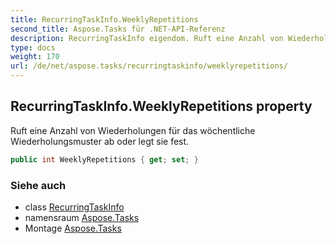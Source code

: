 ```yaml
---
title: RecurringTaskInfo.WeeklyRepetitions
second_title: Aspose.Tasks für .NET-API-Referenz
description: RecurringTaskInfo eigendom. Ruft eine Anzahl von Wiederholungen für das wöchentliche Wiederholungsmuster ab oder legt sie fest.
type: docs
weight: 170
url: /de/net/aspose.tasks/recurringtaskinfo/weeklyrepetitions/
---
```

## RecurringTaskInfo.WeeklyRepetitions property

Ruft eine Anzahl von Wiederholungen für das wöchentliche Wiederholungsmuster ab oder legt sie fest.

```csharp
public int WeeklyRepetitions { get; set; }
```

### Siehe auch

* class [RecurringTaskInfo](../)
* namensraum [Aspose.Tasks](../../recurringtaskinfo/)
* Montage [Aspose.Tasks](../../../)


